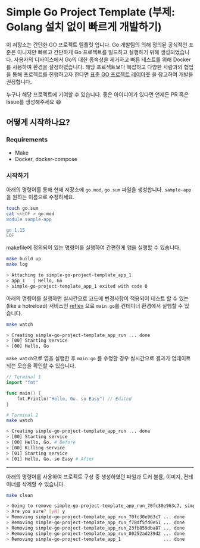 # Simple Go Project Template (부제: Golang 설치 없이 빠르게 개발하기)

이 저장소는 간단한 GO 프로젝트 템플릿 입니다. Go 개발팀의 의해 정의된 공식적인 표준은 아니지만 빠르고 간단하게 Go 프로젝트를 빌드하고 실행하기 위해 생성되었습니다.  사용자의 디바이스에서 Go의 대한 종속성을 제거하고 빠른 테스트를 위해 Docker를 사용하여 환경을 설정하였습니다. 해당 프로젝트보다 복잡하고 다양한 사람과의 협업을 통해 프로젝트를 진행하고자 한다면 [표준 GO 프로젝트 레이아웃](https://github.com/golang-standards/project-layout/blob/master/README_ko.md) 을 참고하여 개발을 권장합니다.

누구나 해당 프로젝트에 기여할 수 있습니다. 좋은 아이디어가 있다면 언제든 PR 혹은 Issue를 생성해주세요 :smile:

## 어떻게 시작하나요?

### Requirements

- Make
- Docker, docker-compose

### 시작하기

아래의 명령어를 통해 현재 저장소에 `go.mod`, `go.sum` 파일을 생성합니다. `sample-app` 을 원하는 이름으로 수정하세요.

```bash
touch go.sum
cat <<EOF > go.mod
module sample-app

go 1.15
EOF
```

 makefile에 정의되어 있는 명령어를 실행하여 간편한게 앱을 실행할 수 있습니다.

```bash
make build up
make log

> Attaching to simple-go-project-template_app_1
> app_1   | Hello, Go
> simple-go-project-template_app_1 exited with code 0
```

아래의 명령어를 실행하면 실시간으로 코드에 변경사항이 적용되어 테스트 할 수 있는 (like a hotreload)  서비스인 [reflex](https://github.com/cespare/reflex)  으로 `main.go`를 컨테이너 환경에서 실행할 수 있습니다.

```bash
make watch

> Creating simple-go-project-template_app_run ... done
> [00] Starting service
> [00] Hello, Go
```

`make watch`으로 앱을 실행한 후 `main.go` 를 수정할 경우 실시간으로 결과가 업데이트 되는 모습을 확인할 수 있습니다.

```go
// Terminal 1
import "fmt"

func main() {
	fmt.Println("Hello, Go. so Easy") // Edited
}
```

```bash
# Terminal 2
make watch

> Creating simple-go-project-template_app_run ... done
> [00] Starting service
> [00] Hello, Go. # Before
> [00] Killing service
> [01] Starting service
> [01] Hello, Go. so Easy # After
```



----

아래의 명령어를 사용하여 프로젝트 구성 중 생성하였던 파일과 도커 불륨, 이미지, 컨테이너를 삭제할 수 있습니다.

```bash
make clean

> Going to remove simple-go-project-template_app_run_70fc30e963c7, simple-go-project-template_app_run_f78df5fd0e51, simple-go-project-template_app_run_23fb859dba87, simple-go-project-template_app_run_80252ad239d2, simple-go-project-template_app_1
> Are you sure? [yN] y
> Removing simple-go-project-template_app_run_70fc30e963c7 ... done
> Removing simple-go-project-template_app_run_f78df5fd0e51 ... done
> Removing simple-go-project-template_app_run_23fb859dba87 ... done
> Removing simple-go-project-template_app_run_80252ad239d2 ... done
> Removing simple-go-project-template_app_1                ... done
```

